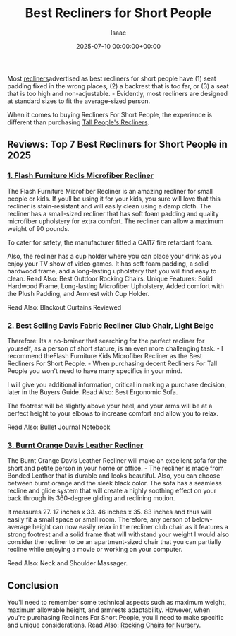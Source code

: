 ﻿---
title: Best Recliners for Short People
description: Most recliners advertised as best recliners for short people have 1 seat padding fixed in the wrong places, 2 a backrest that is too far, or 3 a seat that is...
slug: /best-recliners-for-short-people/
date: 2025-07-10 00:00:00+00:00
lastmod: 2025-07-10 00:00:00+03:00
author: Isaac
categories:
- Recliners
tags:
- recliners
- recliner
- people
layout: post
---

Most [recliners](https://pestpolicy.com/best-recliners-for-pregnancy/)advertised as best recliners for short people have (1) seat padding fixed in the wrong places, (2) a backrest that is too far, or (3) a seat that is too high and non-adjustable. - Evidently, most recliners are designed at standard sizes to fit the average-sized person.

When it comes to buying Recliners For Short People, the experience is different than purchasing [Tall People's Recliners](https://pestpolicy.com/best-[recliner](https://pestpolicy.com/best-recliners-for-sleeping/)-for-tall-people/).

##  Reviews: Top 7 Best Recliners for Short People in 2025

###  [1. Flash Furniture Kids Microfiber Recliner](https://www.amazon.com/dp/B0069UHZLM/?tag=p-policy-20)

The Flash Furniture Microfiber Recliner is an amazing recliner for small people or kids. If youll be using it for your kids, you sure will love that this recliner is stain-resistant and will easily clean using a damp cloth. The recliner has a small-sized recliner that has soft foam padding and quality microfiber upholstery for extra comfort. The recliner can allow a maximum weight of 90 pounds.

To cater for safety, the manufacturer fitted a CA117 fire retardant foam.

Also, the recliner has a cup holder where you can place your drink as you enjoy your TV show of video games. It has soft foam padding, a solid hardwood frame, and a long-lasting upholstery that you will find easy to clean. Read Also: Best Outdoor Rocking Chairs. Unique Features: Solid Hardwood Frame, Long-lasting Microfiber Upholstery, Added comfort with the Plush Padding, and Armrest with Cup Holder.

Read Also: Blackout Curtains Reviewed

###  [2. Best Selling Davis Fabric Recliner Club Chair, Light Beige](https://www.amazon.com/dp/B00ERBG3C2/?tag=p-policy-20)

Therefore: Its a no-brainer that searching for the perfect recliner for yourself, as a person of short stature, is an even more challenging task. - I recommend theFlash Furniture Kids Microfiber Recliner as the Best Recliners For Short People. - When purchasing decent Recliners For Tall People you won't need to have many specifics in your mind.

I will give you additional information, critical in making a purchase decision, later in the Buyers Guide. Read Also: Best Ergonomic Sofa.

The footrest will be slightly above your heel, and your arms will be at a perfect height to your elbows to increase comfort and allow you to relax.

Read Also: Bullet Journal Notebook

###  [3. Burnt Orange Davis Leather Recliner](https://www.amazon.com/dp/B00GA87O50/?tag=p-policy-20)

The Burnt Orange Davis Leather Recliner will make an excellent sofa for the short and petite person in your home or office. - The recliner is made from Bonded Leather that is durable and looks beautiful. Also, you can choose between burnt orange and the sleek black color. The sofa has a seamless recline and glide system that will create a highly soothing effect on your back through its 360-degree gliding and reclining motion.

It measures 27. 17 inches x 33. 46 inches x 35. 83 inches and thus will easily fit a small space or small room. Therefore, any person of below-average height can now easily relax in the recliner club chair as it features a strong footrest and a solid frame that will withstand your weight I would also consider the recliner to be an apartment-sized chair that you can partially recline while enjoying a movie or working on your computer.

Read Also: Neck and Shoulder Massager.

##  Conclusion

You'll need to remember some technical aspects such as maximum weight, maximum allowable height, and armrests adaptability. However, when you're purchasing Recliners For Short People, you'll need to make specific and unique considerations. Read Also: [Rocking Chairs for Nursery](https://pestpolicy.com/best-rocking-chairs-for-nursery/).

